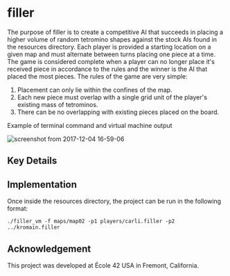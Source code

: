 # filler
The purpose of filler is to create a competitive AI that succeeds in placing a higher volume of random tetromino shapes against the stock AIs found in the resources directory. Each player is provided a starting location on a given map and must alternate between turns placing one piece at a time. The game is considered complete when a player can no longer place it's received piece in accordance to the rules and the winner is the AI that placed the most pieces. The rules of the game are very simple:

<ol>
  <li>Placement can only lie within the confines of the map.</li>
  <li>Each new piece must overlap with a single grid unit of the player's existing mass of tetrominos.</li>
  <li>There can be no overlapping with existing pieces placed on the board.</li>
</ol>

Example of terminal command and virtual machine output

![screenshot from 2017-12-04 16-59-06](https://user-images.githubusercontent.com/13093517/33584510-9b4d4b5e-d914-11e7-9348-7a9bb2fc1ab8.png)


## Key Details

## Implementation


Once inside the resources directory, the project can be run in the following format: 
```
./filler_vm -f maps/map02 -p1 players/carli.filler -p2 ../kromain.filler
```


## Acknowledgement

This project was developed at École 42 USA in Fremont, California.
